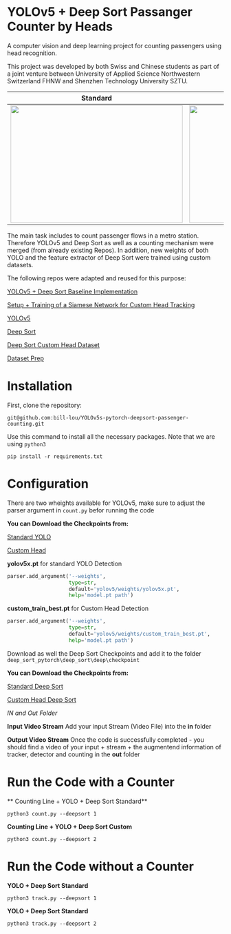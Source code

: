 # YOLOv5 + Deep Sort Passanger Counter by Heads 
A computer vision and deep learning project for counting passengers using head recognition.

This project was developed by both Swiss and Chinese students as part of a joint venture between University of Applied Science Northwestern Switzerland FHNW and Shenzhen Technology University SZTU.


| Standard      | Custom        | 
| ------------- |:-------------:| 
| <img src="https://github.com/bill-lou/YOLOv5s-pytorch-deepsort-passenger-counting/blob/main/sample/standard.png" width="400" height="273">     | <img src="https://github.com/bill-lou/YOLOv5s-pytorch-deepsort-passenger-counting/blob/main/sample/custom.png" width="400" height="273"> | 

The main task includes to count passenger flows in a metro station. Therefore YOLOv5 and Deep Sort as well as a counting mechanism were merged (from already existing Repos). In addition, new weights of both YOLO and the feature extractor of Deep Sort were trained using custom datasets.

The following repos were adapted and reused for this purpose:

[YOLOv5 + Deep Sort Baseline Implementation](https://github.com/mikel-brostrom/Yolov5_DeepSort_Pytorch)

[Setup + Training of a Siamese Network for Custom Head Tracking](https://github.com/abhyantrika/nanonets_object_tracking)

[YOLOv5](https://github.com/ultralytics/yolov5)

[Deep Sort](https://github.com/nwojke/deep_sort)

[Deep Sort Custom Head Dataset](https://www.di.ens.fr/willow/research/headdetection/)

[Dataset Prep](https://github.com/giovannicimolin/PascalVOC-to-Images/blob/master/main.py)

# Installation

First, clone the repository: 
```
git@github.com:bill-lou/YOLOv5s-pytorch-deepsort-passenger-counting.git
```

Use this command to install all the necessary packages. Note that we are using `python3`
```
pip install -r requirements.txt
```

# Configuration
There are two wheights available for YOLOv5, make sure to adjust the parser argument in `count.py` befor running the code 

**You can Download the Checkpoints from:**

[Standard YOLO](https://github.com/ultralytics/yolov5/releases)

[Custom Head](https://drive.google.com/drive/folders/1NY_uZuHOqogKOk49UVEyyXlODtRBGy4z?usp=sharing)

**yolov5x.pt** for standard YOLO Detection
```python
parser.add_argument('--weights',
                    type=str,
                    default='yolov5/weights/yolov5x.pt',
                    help='model.pt path')
```

**custom_train_best.pt** for Custom Head Detection
```python
parser.add_argument('--weights',
                    type=str,
                    default='yolov5/weights/custom_train_best.pt',
                    help='model.pt path')
```

Download as well the Deep Sort Checkpoints  and add it to the folder `deep_sort_pytorch\deep_sort\deep\checkpoint`

**You can Download the Checkpoints from:**

[Standard Deep Sort](https://drive.google.com/drive/folders/18fKzfqnqhqW3s9zwsCbnVJ5XF2JFeqMp)

[Custom Head Deep Sort](https://drive.google.com/drive/folders/1hshpI1gaMw2Uoz9hnO10_j3rqcmClnV_?usp=sharing)

*IN and Out Folder*

**Input Video Stream**
Add your input Stream (Video File) into the **in** folder

**Output Video Stream**
Once the code is successfully completed - you should find a video of your input + stream + the augmentend information of tracker, detector and counting in the **out** folder

# Run the Code with a Counter
** Counting Line + YOLO + Deep Sort Standard**
```
python3 count.py --deepsort 1
```
**Counting Line + YOLO + Deep Sort Custom**
```
python3 count.py --deepsort 2
``` 
# Run the Code without a Counter
**YOLO + Deep Sort Standard**
```
python3 track.py --deepsort 1
```
**YOLO + Deep Sort Standard**
```
python3 track.py --deepsort 2
```

